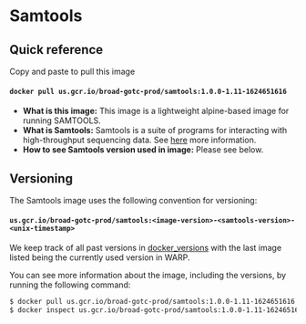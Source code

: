 # Samtools

## Quick reference

Copy and paste to pull this image

#### `docker pull us.gcr.io/broad-gotc-prod/samtools:1.0.0-1.11-1624651616`

- __What is this image:__ This image is a lightweight alpine-based image for running SAMTOOLS.
- __What is Samtools:__ Samtools is a suite of programs for interacting with high-throughput sequencing data. See [here](https://github.com/samtools/samtools) more information.
- __How to see Samtools version used in image:__ Please see below.

## Versioning

The Samtools image uses the following convention for versioning:

#### `us.gcr.io/broad-gotc-prod/samtools:<image-version>-<samtools-version>-<unix-timestamp>` 

We keep track of all past versions in [docker_versions](docker_versions.tsv) with the last image listed being the currently used version in WARP.

You can see more information about the image, including the versions, by running the following command:

```bash
$ docker pull us.gcr.io/broad-gotc-prod/samtools:1.0.0-1.11-1624651616
$ docker inspect us.gcr.io/broad-gotc-prod/samtools:1.0.0-1.11-1624651616
```